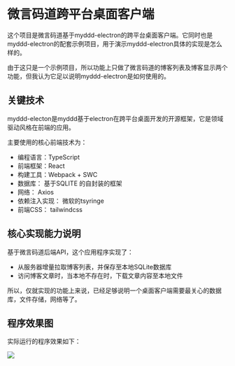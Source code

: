 # 微言码道跨平台桌面客户端
这个项目是微言码道基于myddd-electron的跨平台桌面客户端。它同时也是myddd-electron的配套示例项目，用于演示myddd-electron具体的实现是怎么样的。

由于这只是一个示例项目，所以功能上只做了微言码道的博客列表及博客显示两个功能，但我认为它足以说明myddd-electron是如何使用的。

## 关键技术

myddd-electon是myddd基于electron在跨平台桌面开发的开源框架，它是领域驱动风格在前端的应用。

主要使用的核心前端技术为：

* 编程语言：TypeScript
* 前端框架：React
* 构建工具：Webpack + SWC
* 数据库： 基于SQLITE 的自封装的框架
* 网络： Axios
* 依赖注入实现： 微软的tsyringe
* 前端CSS： tailwindcss

## 核心实现能力说明

基于微言码道后端API，这个应用程序实现了：

* 从服务器增量拉取博客列表，并保存至本地SQLite数据库
* 访问博客文章时，当本地不存在时，下载文章内容至本地文件

所以，仅就实现的功能上来说，已经足够说明一个桌面客户端需要最关心的数据库，文件存储，网络等了。

## 程序效果图

实际运行的程序效果如下：

![](https://images.taoofcoding.tech/2022/06/taoofcoding-desktop-1.png)

